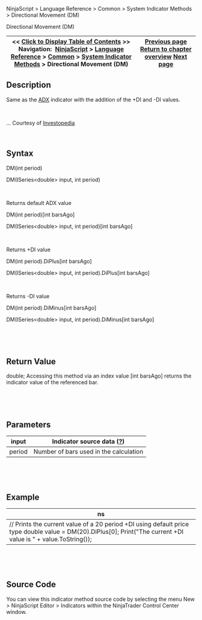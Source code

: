 ﻿


NinjaScript \> Language Reference \> Common \> System Indicator Methods \> Directional Movement (DM)






















Directional Movement (DM)







| \<\< [Click to Display Table of Contents](directional_movement_dm.md) \>\> **Navigation:**     [NinjaScript](ninjascript.md) \> [Language Reference](language_reference_wip.md) \> [Common](common.md) \> [System Indicator Methods](indicators.md) \> Directional Movement (DM) | [Previous page](darvas.md) [Return to chapter overview](indicators.md) [Next page](directional_movement_index_dmi.md) |
| --- | --- |











## Description


Same as the [ADX](average_directional_index_adx.md) indicator with the addition of the \+DI and \-DI values. 


 


... Courtesy of [Investopedia](http://www.investopedia.com/terms/d/dmi.asp)


 


## Syntax


DM(int period)  

DM(ISeries\<double\> input, int period)


 


Returns default ADX value  

DM(int period)\[int barsAgo]  

DM(ISeries\<double\> input, int period)\[int barsAgo]


 


Returns \+DI value  

DM(int period).DiPlus\[int barsAgo]  

DM(ISeries\<double\> input, int period).DiPlus\[int barsAgo]


 


Returns \-DI value  

DM(int period).DiMinus\[int barsAgo]  

DM(ISeries\<double\> input, int period).DiMinus\[int barsAgo]


 


 


## Return Value


double; Accessing this method via an index value \[int barsAgo] returns the indicator value of the referenced bar.


 


 


## Parameters




| input | Indicator source data ([?](valid_input_data_for_indicator.md)) |
| --- | --- |
| period | Number of bars used in the calculation |



 


 


## Example




| ns |
| --- |
| // Prints the current value of a 20 period \+DI using default price type double value \= DM(20).DiPlus\[0]; Print("The current \+DI value is " \+ value.ToString()); |



 


 


## Source Code


You can view this indicator method source code by selecting the menu New \> NinjaScript Editor \> Indicators within the NinjaTrader Control Center window.








